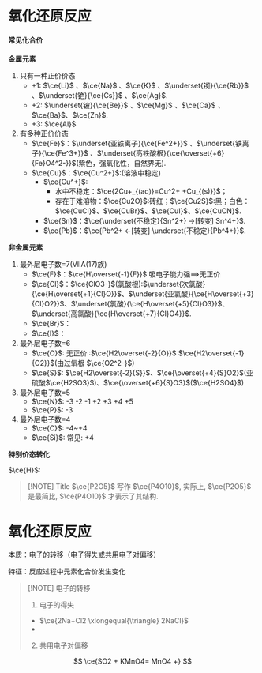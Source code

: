 # 氧化还原反应

#### 常见化合价

**金属元素**
1. 只有一种正价价态
	- +1: $\ce{Li}$ 、$\ce{Na}$ 、$\ce{K}$ 、$\underset{铷}{\ce{Rb}}$ 、$\underset{铯}{\ce{Cs}}$ 、$\ce{Ag}$.
	- +2: $\underset{铍}{\ce{Be}}$ 、$\ce{Mg}$ 、$\ce{Ca}$ 、$\ce{Ba}$、$\ce{Zn}$.
	- +3: $\ce{Al}$
2. 有多种正价价态
	- $\ce{Fe}$：$\underset{亚铁离子}{\ce{Fe^2+}}$ 、$\underset{铁离子}{\ce{Fe^3+}}$ 、$\underset{高铁酸根}{\ce{\overset{+6}{Fe}O4^2-}}$(紫色，强氧化性，自然界无).
	- $\ce{Cu}$：$\ce{Cu^2+}$:(溶液中稳定)
		- $\ce{Cu^+}$:
			- 水中不稳定：$\ce{2Cu+_{(aq)}=Cu^2+ +Cu_{(s)}}$；
			- 存在于难溶物：$\ce{Cu2O}$:砖红；$\ce{Cu2S}$:黑；白色：$\ce{CuCl}$、$\ce{CuBr}$、$\ce{CuI}$、$\ce{CuCN}$.
		- $\ce{Sn}$：$\ce{\underset{不稳定}{Sn^2+} ->[转变] Sn^4+}$.
		- $\ce{Pb}$：$\ce{Pb^2+ <-[转变] \underset{不稳定}{Pb^4+}}$.

**非金属元素**
1. 最外层电子数=7(ⅦA(17)族)
	- $\ce{F}$：$\ce{H\overset{-1}{F}}$ 吸电子能力强==>无正价
	- $\ce{Cl}$：$\ce{ClO3-}$(氯酸根):$\underset{次氯酸}{\ce{H\overset{+1}{Cl}O}}$、$\underset{亚氯酸}{\ce{H\overset{+3}{Cl}O2}}$、$\underset{氯酸}{\ce{H\overset{+5}{Cl}O3}}$、$\underset{高氯酸}{\ce{H\overset{+7}{Cl}O4}}$.
	- $\ce{Br}$：
	- $\ce{I}$：
2. 最外层电子数=6
	- $\ce{O}$: 无正价 :$\ce{H2\overset{-2}{O}}$ $\ce{H2\overset{-1}{O2}}$(由过氧根 $\ce{O2^2-}$) 
	- $\ce{S}$: $\ce{H2\overset{-2}{S}}$、$\ce{\overset{+4}{S}O2}$(亚硫酸$\ce{H2SO3}$)、$\ce{\overset{+6}{S}O3}$($\ce{H2SO4}$)
3. 最外层电子数=5
	- $\ce{N}$: -3 -2 -1 +2 +3 +4 +5
	- $\ce{P}$: -3 
4. 最外层电子数=4
	- $\ce{C}$: -4~+4
	- $\ce{Si}$: 常见: +4

**特别价态转化**

$\ce{H}$:  
> [!NOTE] Title
> $\ce{P2O5}$ 写作 $\ce{P4O10}$, 实际上, $\ce{P2O5}$ 是最简比, $\ce{P4O10}$ 才表示了其结构. 

# 氧化还原反应

本质：电子的转移（电子得失或共用电子对偏移）

特征：反应过程中元素化合价发生变化


> [!NOTE] 电子的转移
> 1. 电子的得失
> 	- $\ce{2Na+Cl2 \xlongequal{\triangle} 2NaCl}$
> 	-
> 2. 共用电子对偏移

$$
\ce{SO2 + KMnO4= MnO4 +}
$$